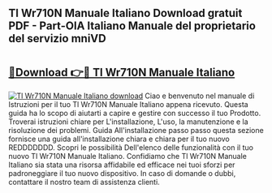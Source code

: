 ## Tl Wr710N Manuale Italiano Download gratuit PDF - Part-OlA Italiano Manuale del proprietario del servizio mniVD

# <h2><a href="http://dfbsom.blite.top/?on=Tl+Wr710N+Manuale+Italiano">🔗Download 👉🔴 Tl Wr710N Manuale Italiano</a></h2>

[![Tl Wr710N Manuale Italiano download](https://i.imgur.com/lujVjoI.png)](http://dfbsom.blite.top/?on=Tl+Wr710N+Manuale+Italiano)
Ciao e benvenuto nel manuale di Istruzioni per il tuo Tl Wr710N Manuale Italiano appena ricevuto. Questa guida ha lo scopo di aiutarti a capire e gestire con successo il tuo Prodotto. Troverai istruzioni chiare per L'installazione, L'uso, la manutenzione e la risoluzione dei problemi. Guida All'installazione passo passo questa sezione fornisce una guida all'installazione chiara e chiara per il tuo nuovo REDDDDDDD. Scopri le possibilità Dell'elenco delle funzionalità con il tuo nuovo Tl Wr710N Manuale Italiano. Confidiamo che Tl Wr710N Manuale Italiano sia stata una risorsa affidabile ed efficace nei tuoi sforzi per padroneggiare il tuo nuovo dispositivo. In caso di domande o dubbi, contattare il nostro team di assistenza clienti.
